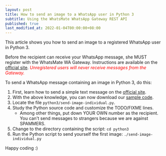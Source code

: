 ```yaml
---
layout: post
title: How to send an image to a WhatsApp user in Python 3
subtitle: Using the WhatsMate WhatsApp Gateway REST API
published: true
last_modified_at: 2022-01-04T00:00:00+08:00
---
```


This article shows you how to send an image to a registered WhatsApp user in Python 3.

Before the recipient can receive your WhatsApp message, she MUST register with the WhatsMate WA Gateway. Instructions are available on the [official site](https://www.whatsmate.net/whatsapp-gateway-api.html). <span style="color:red">*Unregistered users will never receive messages from the Gateway.*</span>


To send a WhatsApp message containing an image in Python 3, do this:

1. First, learn how to send a simple text message on the [official site](https://www.whatsmate.net/whatsapp-gateway-api.html). 
2. With the above knowledge, you can now download our [sample code](https://github.com/whatsmate/wa-demos/archive/master.zip).
3. Locate the file `python3/send-image-individual.py`.  <script src="https://gist.github.com/whatsmate/2e7d8f578d022b28ff2eb93461e3ce33.js"></script>
4. Study the Python source code and customize the TODO/FIXME lines.
   * Among other things, put down YOUR OWN number as the recipient. You can't send messages to strangers because we are against SPAMMERS.
5. Change to the directory containing the script: `cd python3`
6. Run the Python script to send yourself the first image: `./send-image-individual.py`


Happy coding :) 


<br>
<script async src="//pagead2.googlesyndication.com/pagead/js/adsbygoogle.js"></script>
<ins class="adsbygoogle"
     style="display:inline-block;width:728px;height:90px"
     data-ad-client="ca-pub-7383487179928477"
     data-ad-slot="6959057004"></ins>
<script>
(adsbygoogle = window.adsbygoogle || []).push({});
</script>
<br>


